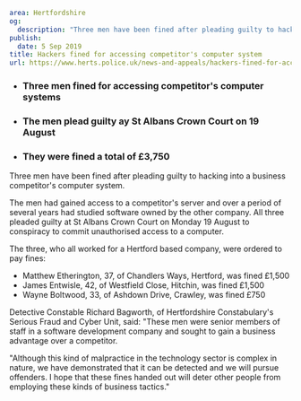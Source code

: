 ```yaml
area: Hertfordshire
og:
  description: "Three men have been fined after pleading guilty to hacking into a business competitor\u2019s computer system."
publish:
  date: 5 Sep 2019
title: Hackers fined for accessing competitor's computer system
url: https://www.herts.police.uk/news-and-appeals/hackers-fined-for-accessing-competitors-computer-system-670
```

* ### Three men fined for accessing competitor's computer systems

 * ### The men plead guilty ay St Albans Crown Court on 19 August

 * ### They were fined a total of £3,750

Three men have been fined after pleading guilty to hacking into a business competitor's computer system.

The men had gained access to a competitor's server and over a period of several years had studied software owned by the other company. All three pleaded guilty at St Albans Crown Court on Monday 19 August to conspiracy to commit unauthorised access to a computer.

The three, who all worked for a Hertford based company, were ordered to pay fines:

 * Matthew Etherington, 37, of Chandlers Ways, Hertford, was fined £1,500
 * James Entwisle, 42, of Westfield Close, Hitchin, was fined £1,500
 * Wayne Boltwood, 33, of Ashdown Drive, Crawley, was fined £750

Detective Constable Richard Bagworth, of Hertfordshire Constabulary's Serious Fraud and Cyber Unit, said: "These men were senior members of staff in a software development company and sought to gain a business advantage over a competitor.

"Although this kind of malpractice in the technology sector is complex in nature, we have demonstrated that it can be detected and we will pursue offenders. I hope that these fines handed out will deter other people from employing these kinds of business tactics."
